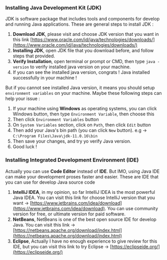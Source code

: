 ### Installing Java Development Kit (JDK)

JDK is software package that includes tools and components for develop and running Java applications. These are general steps to install JDK :

1. **Download JDK**, please visit and choose JDK version that you want in this link [https://www.oracle.com/id/java/technologies/downloads/](https://www.oracle.com/id/java/technologies/downloads/)
2. **Installing JDK**, open JDK file that you download before, and follow steps that provided.
3. **Verify Installation**, open terminal or prompt or CMD, then type `java -version` to verify installed java version on your machine.&#x20;
4. If you can see the installed java version, congrats ! Java installed successfully in your machine !

But if you cannot see installed Java version, it means you should setup `environment variables` on your machine. Maybe these following steps can help your issue :

1. If your machine using **Windows** as operating systems, you can click Windows button, then type `Environment Variable`, then choose this&#x20;
2. Then click `Environment Variables` button&#x20;
3. On `System Variables` section, click on `Path`, then click `Edit` button
4. Then add your Java's bin path (you can click `New` button). e.g -> `C:\Program Files\Java\jdk-11.0.16\bin`
5. Then save your changes, and try yo verify Java version.
6. Good luck !

### Installing Integrated Development Environment (IDE)

Actually you can use **Code Editor** instead of **IDE**. But IMO, using Java IDE can make your development proses faster and easier. These are IDE that you can use for develop Java source code

1.  **IntelliJ IDEA**, in my opinion, so far IntelliJ IDEA is the most powerful Java IDEA. You can visit this link for choose IntelliJ version that you want -> [https://www.jetbrains.com/idea/download](https://www.jetbrains.com/idea/download). You can use community version for free, or ultimate version for paid software.
2.  **NetBeans**, NetBeans is one of the best open source IDE for develop Java. You can visit this link -> [https://netbeans.apache.org/download/index.html](https://netbeans.apache.org/download/index.html)
3.  **Eclipse**, Actually I have no enough experience to give review for this IDE, but you can visit this link to try Eclipse -> [https://eclipseide.org/](https://eclipseide.org/)
